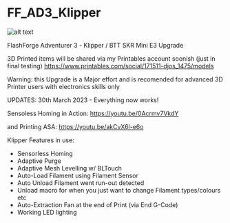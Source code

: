 # FF_AD3_Klipper

![alt text](https://www.klipper3d.org/img/klipper-logo.png)

FlashForge Adventurer 3 - Klipper / BTT SKR Mini E3 Upgrade

3D Printed items will be shared via my Printables account soonish (just in final testing)
https://www.printables.com/social/171511-djos_1475/models

Warning: this Upgrade is a Major effort and is recomended for advanced 3D Printer users with electronics skills only


UPDATES:
30th March 2023 - Everything now works! 

Sensoless Homing in Action:
https://youtu.be/0Acrmv7VkdY

and Printing ASA:
https://youtu.be/akCvX6l-e6o


Klipper Features in use:
* Sensorless Homing
* Adaptive Purge
* Adaptive Mesh Levelling w/ BLTouch
* Auto-Load Filament using Filament Sensor
* Auto Unload Filament went run-out detected
* Unload macro for when you just want to change Filament types/colours etc
* Auto-Extraction Fan at the end of Print (via End G-Code)
* Working LED lighting
